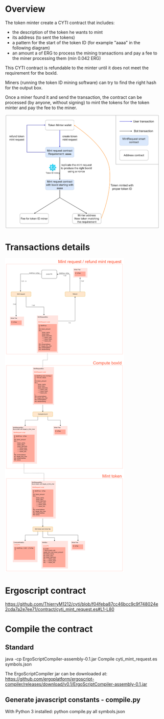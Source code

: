 # Overview
The token minter create a CYTI contract that includes:
- the description of the token he wants to mint
- its address (to sent the tokens)
- a pattern for the start of the token ID (for example "aaaa" in the following diagram)
- an amount a of ERG to process the mining transactions and pay a fee to the miner processing them (min 0.042 ERG)

This CYTI contract is refundable to the minter until it does not meet the requirement for the boxId.

Miners (running the token ID mining software) can try to find the right hash for the output box.

Once a miner found it and send the transaction, the contract can be processed (by anyone, without signing) to mint the tokens for the token minter and pay the fee to the miner.

![CITY contract overview](./mint_eip4_4char.drawio.png)

# Transactions details
![CITY transactions details](./CYTI_tx_details.drawio.png)

# Ergoscript contract
https://github.com/ThierryM1212/cyti/blob/f04feba87cc46bcc9c9f748024e2cda7a2e7ee71/contract/cyti_mint_request.es#L1-L80

# Compile the contract
## Standard
java -cp ErgoScriptCompiler-assembly-0.1.jar Compile cyti_mint_request.es symbols.json

The ErgoScriptCompiler jar can be downloaded at: https://github.com/ergoplatform/ergoscript-compiler/releases/download/v0.1/ErgoScriptCompiler-assembly-0.1.jar

## Generate javascript constants - compile.py
With Python 3 installed:
python compile.py all symbols.json



